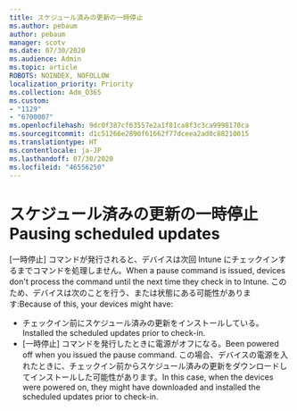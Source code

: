 ```yaml
---
title: スケジュール済みの更新の一時停止
ms.author: pebaum
author: pebaum
manager: scotv
ms.date: 07/30/2020
ms.audience: Admin
ms.topic: article
ROBOTS: NOINDEX, NOFOLLOW
localization_priority: Priority
ms.collection: Adm_O365
ms.custom:
- "1129"
- "6700007"
ms.openlocfilehash: 9dc0f387cf63557e2a1f81ca8f3c3ca9998170ca
ms.sourcegitcommit: d1c51266e2890f61662f77dceea2ad0c88210015
ms.translationtype: HT
ms.contentlocale: ja-JP
ms.lasthandoff: 07/30/2020
ms.locfileid: "46556250"
---
```

# <a name="pausing-scheduled-updates"></a><span data-ttu-id="f97af-102">スケジュール済みの更新の一時停止</span><span class="sxs-lookup"><span data-stu-id="f97af-102">Pausing scheduled updates</span></span>

<span data-ttu-id="f97af-103">[一時停止] コマンドが発行されると、デバイスは次回 Intune にチェックインするまでコマンドを処理しません。</span><span class="sxs-lookup"><span data-stu-id="f97af-103">When a pause command is issued, devices don't process the command until the next time they check in to Intune.</span></span> <span data-ttu-id="f97af-104">このため、デバイスは次のことを行う、または状態にある可能性があります:</span><span class="sxs-lookup"><span data-stu-id="f97af-104">Because of this, your devices might have:</span></span>

- <span data-ttu-id="f97af-105">チェックイン前にスケジュール済みの更新をインストールしている。</span><span class="sxs-lookup"><span data-stu-id="f97af-105">Installed the scheduled updates prior to check-in.</span></span>
- <span data-ttu-id="f97af-106">[一時停止] コマンドを発行したときに電源がオフになる。</span><span class="sxs-lookup"><span data-stu-id="f97af-106">Been powered off when you issued the pause command.</span></span> <span data-ttu-id="f97af-107">この場合、デバイスの電源を入れたときに、チェックイン前からスケジュール済みの更新をダウンロードしてインストールした可能性があります。</span><span class="sxs-lookup"><span data-stu-id="f97af-107">In this case, when the devices were powered on, they might have downloaded and installed the scheduled updates prior to check-in.</span></span>